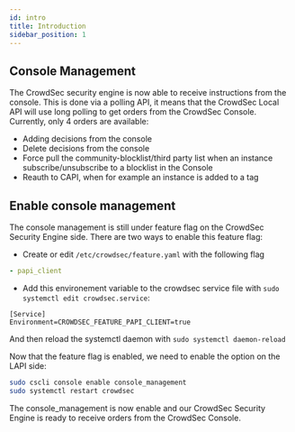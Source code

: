 ```yaml
---
id: intro
title: Introduction
sidebar_position: 1
---
```


## Console Management

The CrowdSec security engine is now able to receive instructions from the console.
This is done via a polling API, it means that the CrowdSec Local API will use long polling to get orders from the CrowdSec Console.
Currently, only 4 orders are available:
 - Adding decisions from the console
 - Delete decisions from the console
 - Force pull the community-blocklist/third party list when an instance subscribe/unsubscribe to a blocklist in the Console
 - Reauth to CAPI, when for example an instance is added to a tag


## Enable console management

The console management is still under feature flag on the CrowdSec Security Engine side. 
There are two ways to enable this feature flag:
 - Create or edit `/etc/crowdsec/feature.yaml` with the following flag

```yaml
- papi_client
```
 - Add this environement variable to the crowdsec service file with `sudo systemctl edit crowdsec.service`:
```
[Service]
Environment=CROWDSEC_FEATURE_PAPI_CLIENT=true
```

And then reload the systemctl daemon with `sudo systemctl daemon-reload`

Now that the feature flag is enabled, we need to enable the option on the LAPI side:
```bash
sudo cscli console enable console_management
sudo systemctl restart crowdsec
```

The console_management is now enable and our CrowdSec Security Engine is ready to receive orders from the CrowdSec Console.